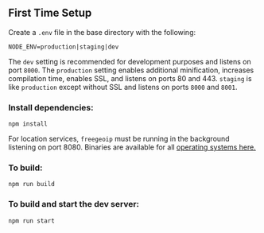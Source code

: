 ## First Time Setup

Create a `.env` file in the base directory with the following:

```
NODE_ENV=production|staging|dev
```

The `dev` setting is recommended for development purposes and listens on port `8000`. The `production` setting enables additional minification, increases compilation time, enables SSL, and listens on ports 80 and 443. `staging` is like `production` except without SSL and listens on ports `8000` and `8001`.

### Install dependencies:

```
npm install
```

For location services, `freegeoip` must be running in the background listening on port 8080. Binaries are available for all [operating systems here.](https://github.com/fiorix/freegeoip/releases)

### To build:

```
npm run build
```

### To build and start the dev server:

```
npm run start
```
